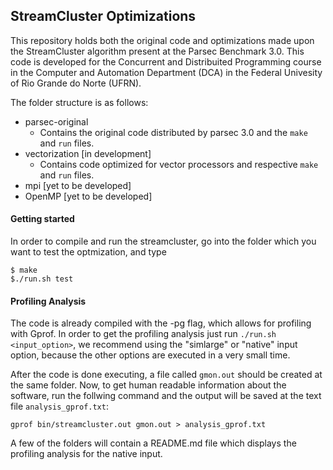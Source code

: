 ## StreamCluster Optimizations ##
This repository holds both the original code and optimizations made upon the StreamCluster algorithm present at the Parsec Benchmark 3.0. This code is developed for the Concurrent and Distribuited Programming course in the Computer and Automation Department (DCA) in the Federal Univesity of Rio Grande do Norte (UFRN).

The folder structure is as follows:
-   parsec-original
    -   Contains the original code distributed by parsec 3.0 and the `make` and `run` files.
-   vectorization \[in development]
    -   Contains code optimized for vector processors and respective `make` and `run` files.
-   mpi \[yet to be developed]
-   OpenMP \[yet to be developed]

#### Getting started ####

In order to compile and run the streamcluster, go into the folder which you want to test the optmization, and type
```
$ make
$./run.sh test
```

#### Profiling Analysis ####
The code is already compiled with the -pg flag, which allows for profiling with Gprof. In order to get the profiling analysis just run `./run.sh <input_option>`, we recommend using the "simlarge" or "native" input option, because the other options are executed in a very small time.

After the code is done executing, a file called `gmon.out` should be created at the same folder. Now, to get human readable information about the software, run the follwing command and the output will be saved at the text file `analysis_gprof.txt`:
```
gprof bin/streamcluster.out gmon.out > analysis_gprof.txt
```
A few of the folders will contain a README.md file which displays the profiling analysis for the native input.
